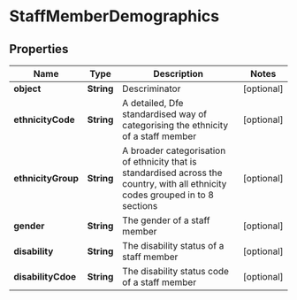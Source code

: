 
# StaffMemberDemographics

## Properties
Name | Type | Description | Notes
------------ | ------------- | ------------- | -------------
**object** | **String** | Descriminator |  [optional]
**ethnicityCode** | **String** | A detailed, Dfe standardised way of categorising the ethnicity of a staff member |  [optional]
**ethnicityGroup** | **String** | A broader categorisation of ethnicity that is standardised across the country, with all ethnicity codes grouped in to 8 sections |  [optional]
**gender** | **String** | The gender of a staff member |  [optional]
**disability** | **String** | The disability status of a staff member |  [optional]
**disabilityCdoe** | **String** | The disability status code of a staff member |  [optional]



